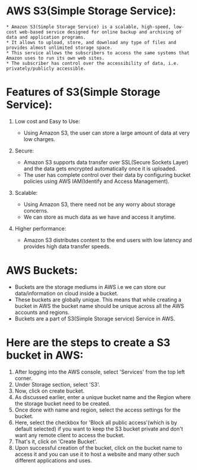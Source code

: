 # AWS S3(Simple Storage Service):
    * Amazon S3(Simple Storage Service) is a scalable, high-speed, low-cost web-based service designed for online backup and archiving of data and application programs. 
    * It allows to upload, store, and download any type of files and provides almost unlimited storage space. 
    * This service allows the subscribers to access the same systems that Amazon uses to run its own web sites. 
    * The subscriber has control over the accessibility of data, i.e. privately/publicly accessible.

#  Features of S3(Simple Storage Service):
1. Low cost and Easy to Use:
    - Using Amazon S3, the user can store a large amount of data at very low charges.

2. Secure:
    - Amazon S3 supports data transfer over SSL(Secure Sockets Layer) and the data gets encrypted automatically once it is uploaded. 
    - The user has complete control over their data by configuring bucket policies using AWS IAM(Identify and Access Management).

3. Scalable:
    - Using Amazon S3, there need not be any worry about storage concerns. 
    - We can store as much data as we have and access it anytime.

4. Higher performance:
    - Amazon S3 distributes content to the end users with low latency and provides high data transfer speeds.


# AWS Buckets:
   - Buckets are the storage mediums in AWS i.e we can store our data/information on cloud inside a bucket.
   - These buckets are globally unique. This means that while creating a bucket in AWS the bucket name should be unique across all the AWS accounts and regions.
   - Buckets are a part of S3(Simple Storage service) Service in AWS.

# Here are the steps to create a S3 bucket in AWS:
   1. After logging into the AWS console, select 'Services' from the top left corner. 
   2. Under Storage section, select 'S3'.
   3. Now, click on create bucket.
   4. As discussed earlier, enter a unique bucket name and the Region where the storage bucket need to be created.
   5. Once done with name and region, select the access settings for the bucket.
   6. Here, select the checkbox for 'Block all public access'(which is by default selected) if you want to keep the S3 bucket private and don't want any remote client to access the bucket.
   7. That's it, click on 'Create Bucket'.
   8. Upon successful creation of the bucket, click on the bucket name to access it and you can use it to host a website and many other such different applications and uses.
